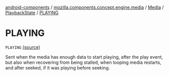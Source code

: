 [android-components](../../../index.md) / [mozilla.components.concept.engine.media](../../index.md) / [Media](../index.md) / [PlaybackState](index.md) / [PLAYING](./-p-l-a-y-i-n-g.md)

# PLAYING

`PLAYING` [(source)](https://github.com/mozilla-mobile/android-components/blob/master/components/concept/engine/src/main/java/mozilla/components/concept/engine/media/Media.kt#L123)

Sent when the media has enough data to start playing, after the play event, but also when recovering from
being stalled, when looping media restarts, and after seeked, if it was playing before seeking.

